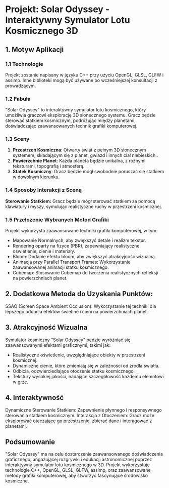 # Projekt: Solar Odyssey - Interaktywny Symulator Lotu Kosmicznego 3D

## 1. Motyw Aplikacji

### 1.1 Technologie
Projekt zostanie napisany w języku C++ przy użyciu OpenGL, GLSL, GLFW i assimp. Inne biblioteki mogą być używane po wcześniejszej konsultacji z prowadzącym.

### 1.2 Fabuła
"Solar Odyssey" to interaktywny symulator lotu kosmicznego, który umożliwia graczowi eksplorację 3D słonecznego systemu. Gracz będzie sterować statkiem kosmicznym, podróżując między planetami, doświadczając zaawansowanych technik grafiki komputerowej.

### 1.3 Sceny
1. **Przestrzeń Kosmiczna**: Otwarty świat z pełnym 3D słonecznym systemem, składającym się z planet, gwiazd i innych ciał niebieskich..
2. **Powierzchnie Planet**: Każda planeta będzie unikalna, z różnymi teksturami, topografią i atmosferą.
3. **Statek Kosmiczny**: Gracz będzie mógł swobodnie poruszać się statkiem w dowolnym kierunku.

### 1.4 Sposoby Interakcji z Sceną
**Sterowanie Statkiem:** Gracz będzie mógł sterować statkiem za pomocą klawiatury i myszy, symulując realistyczne ruchy w przestrzeni kosmicznej.

### 1.5 Przełożenie Wybranych Metod Grafiki
Projekt wykorzysta zaawansowane techniki grafiki komputerowej, w tym:
- Mapowanie Normalnych, aby zwiększyć detale i realizm tekstur.
- Rendering oparty na fizyce (PBR), zapewniający realistyczne oświetlenie, cienie i materiały.
- Bloom: Dodanie efektu bloom, aby zwiększyć atrakcyjność wizualną.
- Animacja przy Parallel Transport Frames: Wykorzystanie zaawansowanej animacji statku kosmicznego.
- Cubemap: Stosowanie Cubemap do tworzenia realistycznych refleksji na powierzchniach planet.


## 2. Dodatkowa Metoda do Uzyskania Punktów:
SSAO (Screen Space Ambient Occlusion): Wykorzystanie tej techniki dla lepszego oddania efektów świetlne i cieni na powierzchniach planet.

## 3. Atrakcyjność Wizualna

Symulator kosmiczny "Solar Odyssey" będzie wyróżniać się zaawansowanymi efektami graficznymi, takimi jak:
- Realistyczne oświetlenie, uwzględniające obiekty w przestrzeni kosmicznej.
- Dynamiczne cienie, które zmieniają się w zależności od źródła światła.
- Odbicia, odzwierciedlające otoczenie statku kosmicznego.
- Tekstury wysokiej jakości, nadające szczegółowość każdemu elemntowi w grze.

## 4. Interaktywność

Dynamiczne Sterowanie Statkiem: Zapewnienie płynnego i responsywnego sterowania statkiem kosmicznym.
Interakcja z Otoczeniem: Gracz może eksplorować otaczające go przestrzenie, zbierać dane i interagować z planetami.

## Podsumowanie

"Solar Odyssey" ma na celu dostarczenie zaawansowanego doświadczenia graficznego, angażującej rozgrywki i edukacji astronomicznej poprzez interaktywny symulator lotu kosmicznego w 3D. Projekt wykorzystuje technologie C++, OpenGL, GLSL, GLFW, assimp, oraz zaawansowane metody grafiki komputerowej, aby stworzyć fascynujące środowisko kosmiczne.
